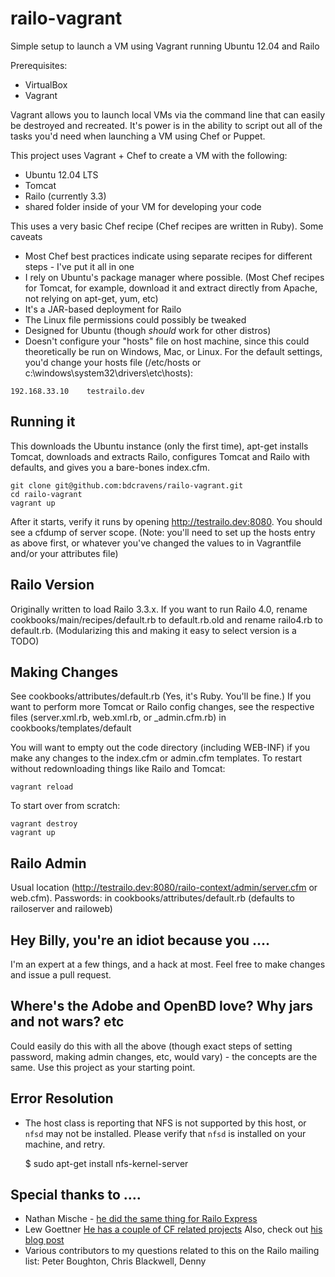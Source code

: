 railo-vagrant
=============

Simple setup to launch a VM using Vagrant running Ubuntu 12.04 and Railo


Prerequisites:
 
* VirtualBox
* Vagrant

Vagrant allows you to launch local VMs via the command line that can easily be destroyed and recreated. It's power is in the ability to script out all of the tasks you'd need when launching a VM using Chef or Puppet.

This project uses Vagrant + Chef to create a VM with the following:

* Ubuntu 12.04 LTS
* Tomcat
* Railo (currently 3.3)
* shared folder inside of your VM for developing your code



This uses a very basic Chef recipe (Chef recipes are written in Ruby). Some caveats

* Most Chef best practices indicate using separate recipes for different steps - I've put it all in one
* I rely on Ubuntu's package manager where possible. (Most Chef recipes for Tomcat, for example, download it and extract directly from Apache, not relying on apt-get, yum, etc)
* It's a JAR-based deployment for Railo
* The Linux file permissions could possibly be tweaked 
* Designed for Ubuntu (though _should_ work for other distros)
* Doesn't configure your "hosts" file on host machine, since this could theoretically be run on Windows, Mac, or Linux. For the default settings, you'd change your hosts file (/etc/hosts or c:\windows\system32\drivers\etc\hosts):

<pre><code>192.168.33.10	testrailo.dev</code></pre>

Running it
----------
This downloads the Ubuntu instance (only the first time), apt-get installs Tomcat, downloads and extracts Railo, configures Tomcat and Railo with defaults, and gives you a bare-bones index.cfm.

<pre><code>git clone git@github.com:bdcravens/railo-vagrant.git
cd railo-vagrant
vagrant up</code></pre>

After it starts, verify it runs by opening http://testrailo.dev:8080. You should see a cfdump of server scope. (Note: you'll need to set up the hosts entry as above first, or whatever you've changed the values to in Vagrantfile and/or your attributes file)

Railo Version
-------------
Originally written to load Railo 3.3.x. If you want to run Railo 4.0, rename cookbooks/main/recipes/default.rb to default.rb.old and rename railo4.rb to default.rb. (Modularizing this and making it easy to select version is a TODO)

Making Changes
--------------
See cookbooks/attributes/default.rb (Yes, it's Ruby. You'll be fine.) If you want to perform more Tomcat or Railo config changes, see the respective files (server.xml.rb, web.xml.rb, or _admin.cfm.rb) in cookbooks/templates/default

You will want to empty out the code directory (including WEB-INF) if you make any changes to the index.cfm or admin.cfm templates. To restart without redownloading things like Railo and Tomcat:

<pre><code>vagrant reload</code></pre>

To start over from scratch:

<pre><code>vagrant destroy
vagrant up</code></pre>

Railo Admin
-----------
Usual location (http://testrailo.dev:8080/railo-context/admin/server.cfm or web.cfm). Passwords: in cookbooks/attributes/default.rb (defaults to railoserver and railoweb)

Hey Billy, you're an idiot because you ….
-----------------------------------------
I'm an expert at a few things, and a hack at most. Feel free to make changes and issue a pull request.

Where's the Adobe and OpenBD love? Why jars and not wars? etc
-------------------------------------------------------------
Could easily do this with all the above (though exact steps of setting password, making admin changes, etc, would vary) - the concepts are the same. Use this project as your starting point.


Error Resolution
-------------------------------------------------------------
 - The host class is reporting that NFS is not supported by this host,
or `nfsd` may not be installed. Please verify that `nfsd` is installed
on your machine, and retry.

    $ sudo apt-get install nfs-kernel-server

Special thanks to ….
--------------------
* Nathan Mische - [he did the same thing for Railo Express](https://github.com/nmische/cookbooks)
* Lew Goettner [He has a couple of CF related projects](https://github.com/lewg) Also, check out [his blog post](http://beacon.wharton.upenn.edu/404/2011/12/keeping-your-machine-clean-with-vagrant-chef)
* Various contributors to my questions related to this on the Railo mailing list: Peter Boughton, Chris Blackwell, Denny


